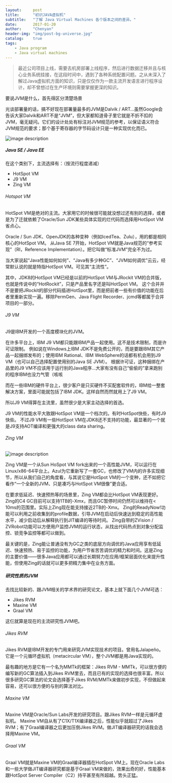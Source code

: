 ```yaml
---
layout:     post
title:      "初识JAVA虚拟机"
subtitle:   "了解 Java Virtual Machines 各个版本之间的差异。"
date:       2017-01-20
author:     "Chenyan"
header-img: "img/post-bg-universe.jpg"
catalog:    true
tags:
    - Java program
    - Java virtual machines
---
```

>最近公司项目上线，需要去机房部署上线程序，然后进行数据迁移并且与核心业务系统挂接，在这段时间中，遇到了各种系统配置问题。之从未深入了解过Java虚拟机方面的知识，只是仅仅作为一款主流开发语言进行程序设计，却不曾想过在生产环境则需要掌握更深的知识。

要说JVM是什么，首先得区分清楚场景

光谈部署量的话，搞不好现在部署量最多的JVM是Dalvik / ART…虽然Google会告诉大家Dalvik和ART不是“JVM”，但大家都知道骨子里它就是不折不扣的JVM，毫无疑问。它们的设计处处有标注对JVM规范的参考，以保证语义符合JVM规范的要求；那个基于寄存器的字节码设计只是一种实现优化而已。

![image description](https://jiafeiyan.github.io/chenyan/img/2017-01/JVMversion.png)

##### Java SE / Java EE

在这个类别下，主流选择有：（按流行程度递减）

- HotSpot VM
- J9 VM
- Zing VM

###### Hotspot VM

HotSpot VM是绝对的主流。大家用它的时候很可能就没想过还有别的选择，或者是为了迁就依赖了Oracle/Sun JDK某些具体实现的烂代码而选择用HotSpot VM省点心。

Oracle / Sun JDK、OpenJDK的各种变种（例如IcedTea、Zulu），用的都是相同核心的HotSpot VM。
从Java SE 7开始，HotSpot VM就是Java规范的“参考实现”（RI，Reference Implementation）。把它叫做“标准JVM”完全不为过。

当大家说起“Java性能如何如何”、“Java有多少种GC”、“JVM如何调优”云云，经常默认说的就是特指HotSpot VM。可见其“主流性”。

其中，JDK8的HotSpot VM已经是以前的HotSpot VM与JRockit VM的合并版，也就是传说中的“HotRockit”，只是产品里名字还是叫HotSpot VM。
这个合并并不是要把JRockit的部分代码插进HotSpot里，而是把前者一些有价值的功能在后者里重新实现一遍。移除PermGen、Java Flight Recorder、jcmd等都属于合并项目的一部分。

###### J9 VM

J9是IBM开发的一个高度模块化的JVM。

在许多平台上，IBM J9 VM都只能跟IBM产品一起使用。这不是技术限制，而是许可证限制。
例如说在Windows上IBM JDK不是免费公开的，而是要跟IBM其它产品一起捆绑发布的；使用IBM Rational、IBM WebSphere的话都有机会用到J9 VM（也可以自己选择配置使用别的Java SE JVM）。
根据许可证，这种捆绑在产品里的J9 VM不应该用于运行别的Java程序…大家有没有自己“偷偷的”拿来跑别的程序IBM也没力气管（咳咳

而在一些IBM的硬件平台上，很少客户是只买硬件不买配套软件的，IBM给一整套解决方案，里面可能就包括了IBM JDK。这样自然而然就用上了J9 VM。

所以J9 VM得算在主流里，虽然很少是大家主动选择的首选。

J9 VM的性能水平大致跟HotSpot VM是一个档次的。有时HotSpot快些，有时J9
快些。
不过J9 VM有一些HotSpot VM在JDK8还不支持的功能，最显著的一个就是J9支持AOT编译和更强大的class data sharing。

###### Zing VM

![image description](https://jiafeiyan.github.io/chenyan/img/2017-01/ZingJVM.png)

Zing VM是一个从Sun HoSpot VM fork出来的一个高性能JVM，可以运行在Linux/x86-64平台上。Azul为它重新写了一套GC，也修改了VM内的许多实现细节，所以从我们自己的角度看，与其说它是HotSpot VM的一个变种，还不如把它看作“一个全新的JVM、只是凑巧与HotSpot VM很像”更合适。

在要求低延迟、快速预热等的场景里，Zing VM都会比HotSpot VM表现更好。
Zing的C4 GC目前可以支持1TB的-Xmx，而且GC暂停时间仍然可以维持在< 10ms的范围里。实际上Zing现在能支持接近2TB的-Xmx。
Zing的ReadyNow!功能可以利用之前收集到的profile数据，引导JVM在启动后快速达到稳定的高性能水平，减少启动后从解释执行到JIT编译的等待时间。
Zing自带的ZVision / ZVRobot功能可以方便用户监控JVM的运行状态，从找出代码热点到对象分配监控、锁竞争监控等都可以做到。

最关键的是，Zing能让普通没有为GC之类的底层方向调优的Java应用享有低延迟、快速预热、易于监控的功能，为用户节省苦苦调优的精力和时间。这是Zing的主要价值——很多Java应用都可以通过长期努力在应用/框架层面优化来提升性能，但使用Zing的话就可以更多把精力集中在业务方面。

##### 研究性质的JVM


去找比较新的、跟JVM相关的学术界的研究论文，基本上就下面几个JVM可选：
 
 - Jikes RVM
 - Maxine VM
 - Graal VM
 
这仨就算是现在的主流研究性JVM吧。

###### Jikes RVM

Jikes RVM是IBM开发的专门用来研究JVM实现技术的项目。曾用名Jalapeño。
它是一个元循环虚拟机（metacircular VM），整个JVM都是用Java实现的。

最有趣的地方是它有一个名为MMTk的框架：Jikes RVM - MMTk，可以很方便的编写新的GC算法插入到Jikes RVM里去，而且已有的实现的选择也很丰富。所以很多研究GC算法的论文会选择基于Jikes RVM/MMTk来做初步实现，不但做起来容易，还可以很方便的与别的算法对比。

###### Maxine VM

Maxine VM是Oracle/Sun Labs开发的研究项目。跟Jikes RVM一样是元循环虚拟机。
Maxine VM自从有了C1X/T1X编译器之后，性能似乎就超过了Jikes RVM；有了Graal编译器之后更加压倒Jikes RVM。做JIT编译器研究的话我会选择用Maxine VM。

###### Graal VM

Graal VM就是Maxine VM的Graal编译器插在HotSpot VM上。现在Oracle Labs和一些大学做JIT编译器研究都是基于Graal VM来做的，效果出奇的好，性能基本跟HotSpot Server Compiler（C2）持平甚至有所超越。势头正猛。